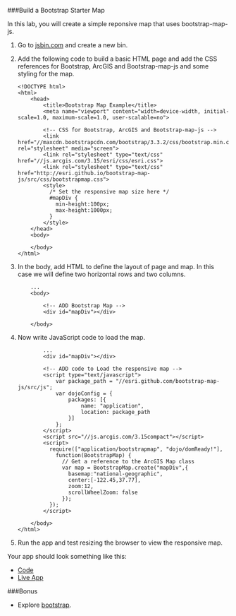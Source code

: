 ###Build a Bootstrap Starter Map

In this lab, you will create a simple reponsive map that uses bootstrap-map-js.

1. Go to [jsbin.com](http://jsbin.com) and create a new bin.

2. Add the following code to build a basic HTML page and add the CSS references for Bootstrap, ArcGIS and Bootstrap-map-js and some styling for the map.

	```
   	<!DOCTYPE html>
	<html>
		<head>
			<title>Bootstrap Map Example</title>
			<meta name="viewport" content="width=device-width, initial-scale=1.0, maximum-scale=1.0, user-scalable=no">

			<!-- CSS for Bootstrap, ArcGIS and Bootstrap-map-js -->
			<link href="//maxcdn.bootstrapcdn.com/bootstrap/3.3.2/css/bootstrap.min.css" rel="stylesheet" media="screen">
			<link rel="stylesheet" type="text/css" href="//js.arcgis.com/3.15/esri/css/esri.css">   
			<link rel="stylesheet" type="text/css" href="http://esri.github.io/bootstrap-map-js/src/css/bootstrapmap.css">   
			<style>
			  /* Set the responsive map size here */
			  #mapDiv {
			    min-height:100px; 
			    max-height:1000px;
			  }
			</style>
		</head>
		<body>

		</body>
	</html>
	```

4. In the body, add HTML to define the layout of page and map. In this case we will define two horizontal rows and two columns.

	```
		...
		<body>

		    <!-- ADD Bootstrap Map -->
		    <div id="mapDiv"></div>
		  
		</body>
	```

5. Now write JavaScript code to load the map.
	
	```
			...
			<div id="mapDiv"></div>

		 	<!-- ADD code to Load the responsive map -->
		    <script type="text/javascript">
		        var package_path = "//esri.github.com/bootstrap-map-js/src/js";
		        var dojoConfig = {
		            packages: [{
		                name: "application",
		                location: package_path
		            }]
		        };
		    </script>
		    <script src="//js.arcgis.com/3.15compact"></script>
		    <script>
		      require(["application/bootstrapmap", "dojo/domReady!"], 
		        function(BootstrapMap) {
		          // Get a reference to the ArcGIS Map class
		          var map = BootstrapMap.create("mapDiv",{
		            basemap:"national-geographic",
		            center:[-122.45,37.77],
		            zoom:12,
		            scrollWheelZoom: false
		          });
		      });
		    </script>

		</body>
	</html>
	```

6. Run the app and test resizing the browser to view the responsive map.

Your app should look something like this:
 * [Code](https://github.com/Esri/geodev-hackerlabs/blob/gh-pages/develop/src/starter_map_bootstrap.html)
 * [Live App](http://esri.github.io/geodev-hackerlabs/develop/src/starter_map_bootstrap.html)

###Bonus
* Explore [bootstrap](http://getbootstrap.com).
